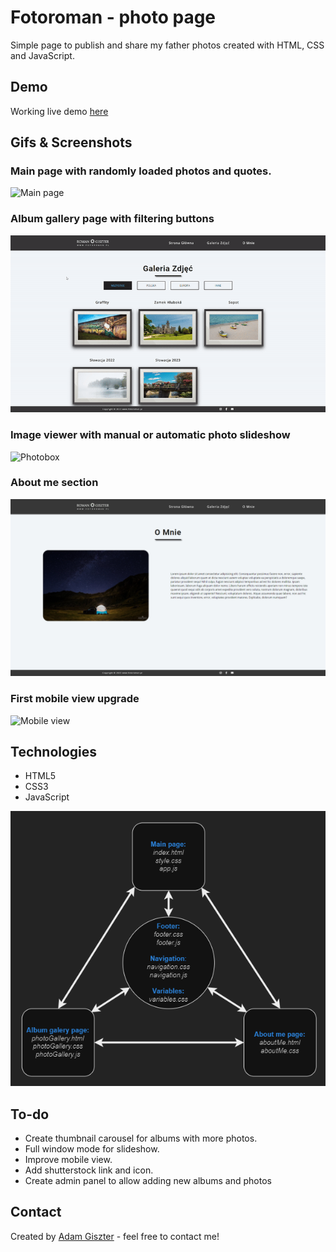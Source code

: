 # Fotoroman - photo page

Simple page to publish and share my father photos created with HTML, CSS and JavaScript.

## Demo
Working live demo <a href="https://giszta.github.io/photopage/" target="_blank">here</a>


## Gifs & Screenshots
### Main page with randomly loaded photos and quotes.

![Main page](./readme/main_page.gif)

### Album gallery page with filtering buttons
![Photo album gallery](./readme/photo_album.gif)

### Image viewer with manual or automatic photo slideshow
![Photobox](./readme/photobox.gif)

### About me section
![About me](./readme/about_me.png)

### First mobile view upgrade
![Mobile view](./readme/mobile_view.gif)




## Technologies
* HTML5
* CSS3
* JavaScript

![Mobile view](./readme/page_schema.png)

## To-do
* Create thumbnail carousel for albums with more photos.
* Full window mode for slideshow.
* Improve mobile view.
* Add shutterstock link and icon.
* Create admin panel to allow adding new albums and photos

## Contact



Created by <a href="https://www.linkedin.com/in/adam-giszter/" target="_blank">Adam Giszter</a> - feel free to contact me!

